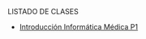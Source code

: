 LISTADO DE CLASES
- [Introducción Informática Médica P1](https://dahianavargas99.github.io/InformaticaMedica/C1)
